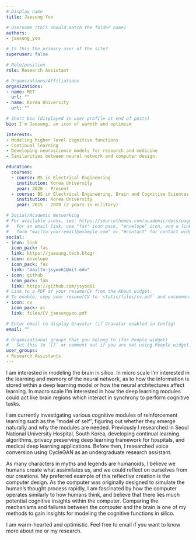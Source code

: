 ```yaml
---
# Display name
title: Jaesung Yoo

# Username (this should match the folder name)
authors:
- jaesung_yoo

# Is this the primary user of the site?
superuser: false

# Role/position
role: Research Assistant

# Organizations/Affiliations
organizations:
- name: MIT
  url: ""
- name: Korea University
  url: ""

# Short bio (displayed in user profile at end of posts)
bio: I'm Jaesung, an icon of warmth and optimism

interests:
- Modeling higher level cognitive functions
- Continual learning
- Developing neuroscience models for research and medicine
- Similarities between neural network and computer design.

education:
  courses:
  - course: MS in Electrical Engineering
    institution: Korea University
    year: 2020 - Present
  - course: BS in Electrical Engineering, Brain and Cognitive Sciences
    institution: Korea University
    year: 2015 - 2020 (2 years in military)

# Social/Academic Networking
# For available icons, see: https://sourcethemes.com/academic/docs/page-builder/#icons
#   For an email link, use "fas" icon pack, "envelope" icon, and a link in the
#   form "mailto:your-email@example.com" or "#contact" for contact widget.
social:
- icon: link
  icon_pack: fas
  link: https://jaesung.tech.blog/
- icon: envelope
  icon_pack: fas
  link: "mailto:jsyoo61@mit.edu"
- icon: github
  icon_pack: fab
  link: https://github.com/jsyoo61
# Link to a PDF of your resume/CV from the About widget.
# To enable, copy your resume/CV to `static/files/cv.pdf` and uncomment the lines below.
- icon: cv
  icon_pack: ai
  link: files/CV_jaesungyoo.pdf

# Enter email to display Gravatar (if Gravatar enabled in Config)
email: ""

# Organizational groups that you belong to (for People widget)
#   Set this to `[]` or comment out if you are not using People widget.
user_groups:
- Research Assistants
---
```


I am interested in modeling the brain in silico. In micro scale I’m interested in the learning and memory of the neural network, as to how the information is stored within a deep learning model or how the neural architectures affect learning. In macro scale I’m interested in how the deep learning modules could act like brain regions which interact in synchrony to perform cognitive tasks.

I am currently investigating various cognitive modules of reinforcement learning such as the “model of self”, figuring out whether they emerge naturally and why the modules are needed. Previously I researched in Seoul National University Hospital, South Korea, developing continual learning algorithms, privacy preserving deep learning framework for hospitals, and medical deep learning applications. Before then, I researched voice conversion using CycleGAN as an undergraduate research assistant.

As many characters in myths and legends are humanoids, I believe we humans create what assimilates us, and we could reflect on ourselves from our creations. My preferred example of this reflective creation is the computer design. As the computer was originally designed to simulate the human’s thought process rapidly, I am fascinated by how the computer operates similarly to how humans think, and believe that there lies much potential cognitive insights within the computer. Comparing the mechanisms and failures between the computer and the brain is one of my methods to gain insights for modeling the cognitive functions in silico.

I am warm-hearted and optimistic. Feel free to email if you want to know more about me or my research.

